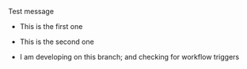 

Test message 
* This is the first one
* This is the second one

* I am developing on this branch; and checking for workflow triggers
